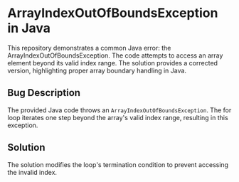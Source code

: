 # ArrayIndexOutOfBoundsException in Java
This repository demonstrates a common Java error: the ArrayIndexOutOfBoundsException. The code attempts to access an array element beyond its valid index range.  The solution provides a corrected version, highlighting proper array boundary handling in Java.

## Bug Description
The provided Java code throws an `ArrayIndexOutOfBoundsException`. The for loop iterates one step beyond the array's valid index range, resulting in this exception.

## Solution
The solution modifies the loop's termination condition to prevent accessing the invalid index.